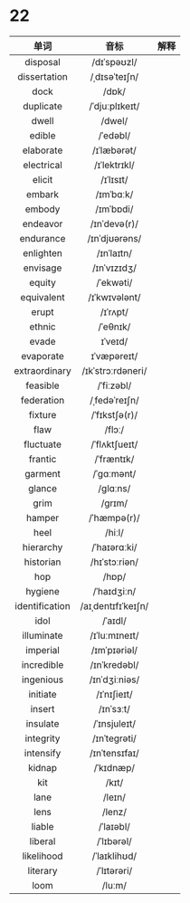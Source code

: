 # 22

|      单词      |        音标        | 解释 |
| :------------: | :----------------: | :--: |
|    disposal    |    /dɪˈspəʊzl/     |      |
|  dissertation  |   /ˌdɪsəˈteɪʃn/    |      |
|      dock      |       /dɒk/        |      |
|   duplicate    |   /ˈdjuːplɪkeɪt/   |      |
|     dwell      |       /dwel/       |      |
|     edible     |      /ˈedəbl/      |      |
|   elaborate    |    /ɪˈlæbərət/     |      |
|   electrical   |    /ɪˈlektrɪkl/    |      |
|     elicit     |     /ɪˈlɪsɪt/      |      |
|     embark     |     /ɪmˈbɑːk/      |      |
|     embody     |     /ɪmˈbɒdi/      |      |
|    endeavor    |    /ɪnˈdevə(r)/    |      |
|   endurance    |   /ɪnˈdjʊərəns/    |      |
|   enlighten    |     /ɪnˈlaɪtn/     |      |
|    envisage    |    /ɪnˈvɪzɪdʒ/     |      |
|     equity     |     /ˈekwəti/      |      |
|   equivalent   |   /ɪˈkwɪvələnt/    |      |
|     erupt      |      /ɪˈrʌpt/      |      |
|     ethnic     |      /ˈeθnɪk/      |      |
|     evade      |      ɪˈveɪd/       |      |
|   evaporate    |    ɪˈvæpəreɪt/     |      |
| extraordinary  | /ɪkˈstrɔːrdəneri/  |      |
|    feasible    |     /ˈfiːzəbl/     |      |
|   federation   |   /ˌfedəˈreɪʃn/    |      |
|    fixture     |   /ˈfɪkstʃə(r)/    |      |
|      flaw      |       /flɔː/       |      |
|   fluctuate    |   /ˈflʌktʃueɪt/    |      |
|    frantic     |     /ˈfræntɪk/     |      |
|    garment     |     /ˈɡɑːmənt/     |      |
|     glance     |      /ɡlɑːns/      |      |
|      grim      |       /ɡrɪm/       |      |
|     hamper     |    /ˈhæmpə(r)/     |      |
|      heel      |       /hiːl/       |      |
|   hierarchy    |    /ˈhaɪərɑːki/    |      |
|   historian    |   /hɪˈstɔːriən/    |      |
|      hop       |       /hɒp/        |      |
|    hygiene     |    /ˈhaɪdʒiːn/     |      |
| identification | /aɪˌdentɪfɪˈkeɪʃn/ |      |
|      idol      |      /ˈaɪdl/       |      |
|   illuminate   |   /ɪˈluːmɪneɪt/    |      |
|    imperial    |    /ɪmˈpɪəriəl/    |      |
|   incredible   |    /ɪnˈkredəbl/    |      |
|   ingenious    |   /ɪnˈdʒiːniəs/    |      |
|    initiate    |    /ɪˈnɪʃieɪt/     |      |
|     insert     |     /ɪnˈsɜːt/      |      |
|    insulate    |    /ˈɪnsjuleɪt/    |      |
|   integrity    |    /ɪnˈteɡrəti/    |      |
|   intensify    |   /ɪnˈtensɪfaɪ/    |      |
|     kidnap     |     /ˈkɪdnæp/      |      |
|      kit       |       /kɪt/        |      |
|      lane      |       /leɪn/       |      |
|      lens      |       /lenz/       |      |
|     liable     |     /ˈlaɪəbl/      |      |
|    liberal     |     /ˈlɪbərəl/     |      |
|   likelihood   |    /ˈlaɪklihʊd/    |      |
|    literary    |    /ˈlɪtərəri/     |      |
|      loom      |       /luːm/       |      |